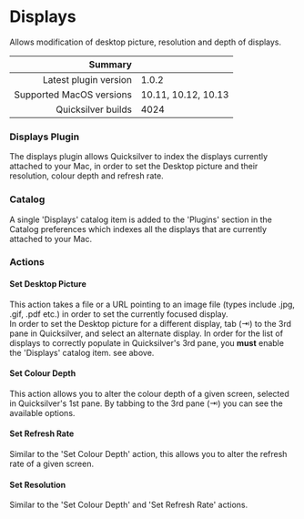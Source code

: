 # Displays

Allows modification of desktop picture, resolution and depth of displays.

 Summary                  | &nbsp; 
-------------------------:|:--------------------
 Latest plugin version    | 1.0.2
 Supported MacOS versions | 10.11, 10.12, 10.13
 Quicksilver builds       | 4024


### Displays Plugin

The displays plugin allows Quicksilver to index the displays currently
attached to your Mac, in order to set the Desktop picture and their
resolution, colour depth and refresh rate.

### Catalog

A single 'Displays' catalog item is added to the 'Plugins' section in the
Catalog preferences which indexes all the displays that are currently attached
to your Mac.

### Actions

#### Set Desktop Picture

This action takes a file or a URL pointing to an image file (types include
.jpg, .gif, .pdf etc.) in order to set the currently focused display.  
In order to set the Desktop picture for a different display, tab (⇥) to the
3rd pane in Quicksilver, and select an alternate display. In order for the
list of displays to correctly populate in Quicksilver's 3rd pane, you **must**
enable the 'Displays' catalog item. see above.

#### Set Colour Depth

This action allows you to alter the colour depth of a given screen, selected
in Quicksilver's 1st pane. By tabbing to the 3rd pane (⇥) you can see the
available options.

#### Set Refresh Rate

Similar to the 'Set Colour Depth' action, this allows you to alter the refresh
rate of a given screen.

#### Set Resolution

Similar to the 'Set Colour Depth' and 'Set Refresh Rate' actions.